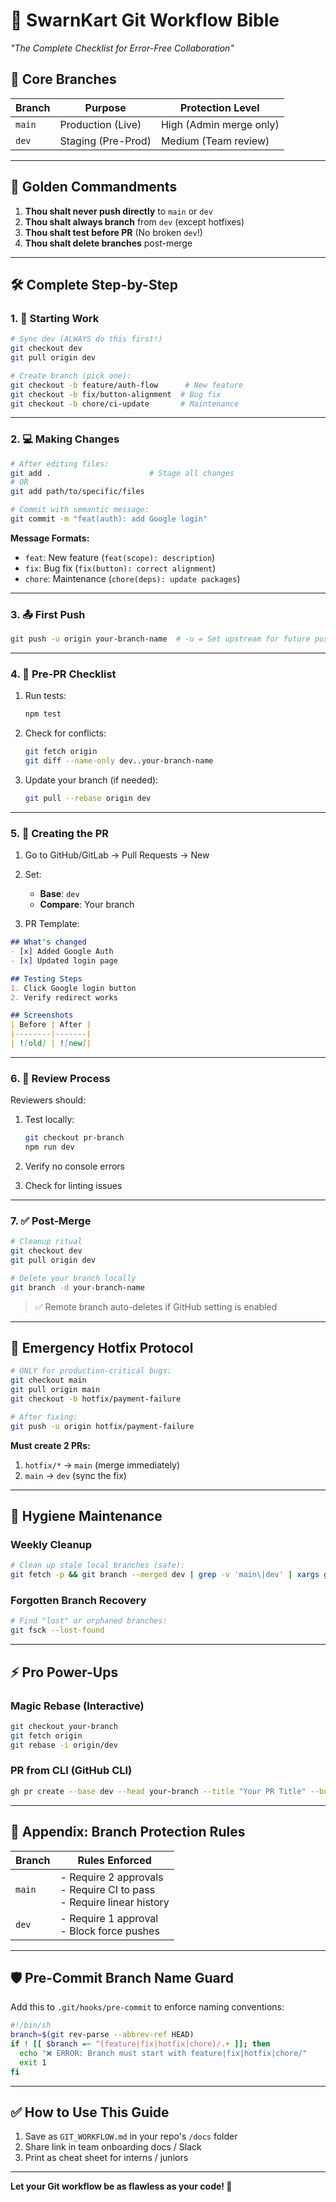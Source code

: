 # 🚀 SwarnKart Git Workflow Bible  
*"The Complete Checklist for Error-Free Collaboration"*

## 🌟 Core Branches

| Branch | Purpose            | Protection Level         |
|--------|--------------------|--------------------------|
| `main` | Production (Live)  | High (Admin merge only)  |
| `dev`  | Staging (Pre-Prod) | Medium (Team review)     |

---

## 📜 Golden Commandments

1. **Thou shalt never push directly** to `main` or `dev`
2. **Thou shalt always branch** from `dev` (except hotfixes)
3. **Thou shalt test before PR** (No broken `dev`!)
4. **Thou shalt delete branches** post-merge

---

## 🛠️ Complete Step-by-Step

### 1. 🏁 Starting Work

```bash
# Sync dev (ALWAYS do this first!)
git checkout dev
git pull origin dev

# Create branch (pick one):
git checkout -b feature/auth-flow      # New feature
git checkout -b fix/button-alignment  # Bug fix
git checkout -b chore/ci-update       # Maintenance
```

---

### 2. 💻 Making Changes

```bash
# After editing files:
git add .                      # Stage all changes
# OR
git add path/to/specific/files

# Commit with semantic message:
git commit -m "feat(auth): add Google login"
```

**Message Formats:**

- `feat`: New feature (`feat(scope): description`)
- `fix`: Bug fix (`fix(button): correct alignment`)
- `chore`: Maintenance (`chore(deps): update packages`)

---

### 3. 📤 First Push

```bash
git push -u origin your-branch-name  # -u = Set upstream for future pushes
```

---

### 4. 🧪 Pre-PR Checklist

1. Run tests:

   ```bash
   npm test
   ```
2. Check for conflicts:

   ```bash
   git fetch origin
   git diff --name-only dev..your-branch-name
   ```
3. Update your branch (if needed):

   ```bash
   git pull --rebase origin dev
   ```

---

### 5. 📝 Creating the PR

1. Go to GitHub/GitLab → Pull Requests → New
2. Set:
   - **Base**: `dev`
   - **Compare**: Your branch

3. PR Template:

```md
## What's changed
- [x] Added Google Auth
- [x] Updated login page

## Testing Steps
1. Click Google login button
2. Verify redirect works

## Screenshots
| Before | After |
|--------|-------|
| ![old] | ![new]|
```

---

### 6. 🔎 Review Process

Reviewers should:

1. Test locally:

   ```bash
   git checkout pr-branch
   npm run dev
   ```
2. Verify no console errors
3. Check for linting issues

---

### 7. ✅ Post-Merge

```bash
# Cleanup ritual
git checkout dev
git pull origin dev

# Delete your branch locally
git branch -d your-branch-name
```

> ✅ Remote branch auto-deletes if GitHub setting is enabled

---

## 🚨 Emergency Hotfix Protocol

```bash
# ONLY for production-critical bugs:
git checkout main
git pull origin main
git checkout -b hotfix/payment-failure

# After fixing:
git push -u origin hotfix/payment-failure
```

**Must create 2 PRs:**

1. `hotfix/*` → `main` (merge immediately)
2. `main` → `dev` (sync the fix)

---

## 🧼 Hygiene Maintenance

### Weekly Cleanup

```bash
# Clean up stale local branches (safe):
git fetch -p && git branch --merged dev | grep -v 'main\|dev' | xargs git branch -d
```

### Forgotten Branch Recovery

```bash
# Find "lost" or orphaned branches:
git fsck --lost-found
```

---

## ⚡ Pro Power-Ups

### Magic Rebase (Interactive)

```bash
git checkout your-branch
git fetch origin
git rebase -i origin/dev
```

### PR from CLI (GitHub CLI)

```bash
gh pr create --base dev --head your-branch --title "Your PR Title" --body "Description"
```

---

## 📜 Appendix: Branch Protection Rules

| Branch | Rules Enforced                                                                 |
|--------|--------------------------------------------------------------------------------|
| `main` | - Require 2 approvals  <br> - Require CI to pass <br> - Require linear history |
| `dev`  | - Require 1 approval  <br> - Block force pushes                                |

---

## 🛡️ Pre-Commit Branch Name Guard

Add this to `.git/hooks/pre-commit` to enforce naming conventions:

```bash
#!/bin/sh
branch=$(git rev-parse --abbrev-ref HEAD)
if ! [[ $branch =~ ^(feature|fix|hotfix|chore)/.+ ]]; then
  echo "❌ ERROR: Branch must start with feature|fix|hotfix|chore/"
  exit 1
fi
```

---

## ✅ How to Use This Guide

1. Save as `GIT_WORKFLOW.md` in your repo's `/docs` folder
2. Share link in team onboarding docs / Slack
3. Print as cheat sheet for interns / juniors

---

**Let your Git workflow be as flawless as your code! 🚀**
